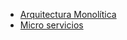 <!-- TODO: Complete with your own sidebar structure and enable sidebar in index.html - or delete this file. -->
- [Arquitectura Monolítica](README.md)
- [Micro servicios](microServicios.md)

